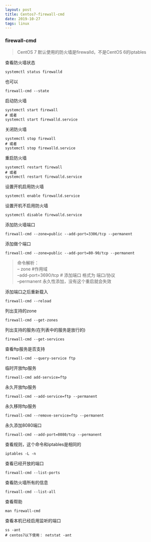 ```yaml
---
layout: post
title: Centos7-firewall-cmd
date: 2019-10-27
tags: linux
---
```


### firewall-cmd

> CentOS 7 默认使用的防火墙是firewalld，不是CentOS 6的iptables

查看防火墙状态

```shell
systemctl status firewalld
```

也可以

```shell
firewall-cmd --state
```

启动防火墙

```shell
systemctl start firewall
# 或者
systemctl start firewalld.service
```

关闭防火墙

```shell
systemctl stop firewall
# 或者
systemctl stop firewalld.service
```

重启防火墙

```shell
systemctl restart firewall
# 或者
systemctl restart firewalld.service
```

设置开机启用防火墙

```shell
systemctl enable firewalld.service
```

设置开机不启用防火墙

```shell
systemctl disable firewalld.service
```

添加防火墙端口

```shell
firewall-cmd --zone=public --add-port=3306/tcp --permanent
```

添加做个端口

```shell
firewall-cmd --zone=public --add-port=80-90/tcp --permanent
```

> 命令解析：  
– zone #作用域  
–add-port=3690/tcp # 添加端口 格式为 端口/协议  
–permanent 永久性添加，没有这个重启就会失效  

添加端口之后重新载入

```shell
firewall-cmd --reload
```

列出支持的zone

```shell
firewall-cmd --get-zones
```

列出支持的服务(在列表中的服务是放行的)

```shell
firewall-cmd --get-services
```

查看ftp服务是否支持

```shell
firewall-cmd --query-service ftp
```

临时开放ftp服务

```shell
firewall-cmd add-service=ftp
```

永久开放ftp服务

```shell
firewall-cmd --add-service=ftp --permanent
```

永久移除ftp服务

```shell
firewall-cmd --remove-service=ftp --permanent
```

永久添加8080端口

```shell
firewall-cmd --add-port=8080/tcp --permanent
```

查看规则，这个命令和iptables是相同的

```shell
iptables -L -n
```

查看已经开放的端口

```shell
firewall-cmd --list-ports
```

查看防火墙所有的信息

```shell
firewall-cmd --list-all
```

查看帮助

```shell
man firewall-cmd
```

查看本机已经启用监听的端口

```shell
ss -ant
# centos7以下使用： netstat -ant
```